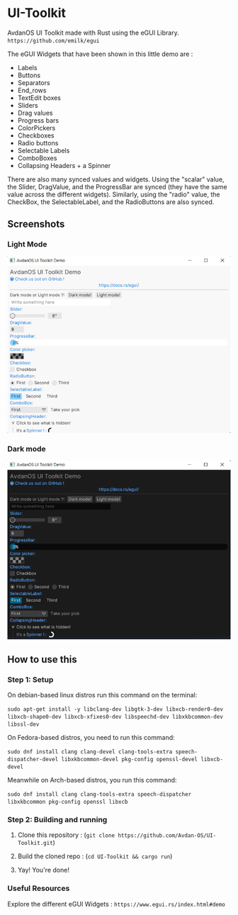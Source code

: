 # UI-Toolkit

AvdanOS UI Toolkit made with Rust using the eGUI Library.
`https://github.com/emilk/egui`

The eGUI Widgets that have been shown in this little demo are :

- Labels
- Buttons
- Separators
- End_rows
- TextEdit boxes
- Sliders
- Drag values
- Progress bars
- ColorPickers
- Checkboxes
- Radio buttons
- Selectable Labels
- ComboBoxes
- Collapsing Headers + a Spinner

There are also many synced values and widgets. Using the "scalar" value, the Slider, DragValue, and the ProgressBar are synced (they have the same value across the different widgets). Similarly, using the "radio" value, the CheckBox, the SelectableLabel, and the RadioButtons are also synced.

## Screenshots

### Light Mode

![Screenshot1](screenshots/avdanOS_UIToolkit_Demo_screenshot_lightmode.png)

### Dark mode

![Screenshot1](screenshots/avdanOS_UIToolkit_Demo_screenshot_darkmode.png)

## How to use this

### Step 1: Setup

On debian-based linux distros run this command on the terminal:

```sudo apt-get install -y libclang-dev libgtk-3-dev libxcb-render0-dev libxcb-shape0-dev libxcb-xfixes0-dev libspeechd-dev libxkbcommon-dev libssl-dev```

On Fedora-based distros, you need to run this command:

```sudo dnf install clang clang-devel clang-tools-extra speech-dispatcher-devel libxkbcommon-devel pkg-config openssl-devel libxcb-devel```

Meanwhile on Arch-based distros, you run this command:

```sudo dnf install clang clang-tools-extra speech-dispatcher libxkbcommon pkg-config openssl libxcb```

### Step 2: Building and running

1. Clone this repository : (`git clone https://github.com/Avdan-OS/UI-Toolkit.git`)

2. Build the cloned repo : (`cd UI-Toolkit && cargo run`)

3. Yay! You're done!

### Useful Resources

Explore the different eGUI Widgets : `https://www.egui.rs/index.html#demo`
